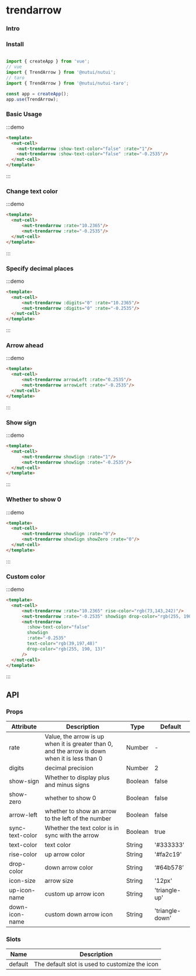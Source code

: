 # trendarrow 

### Intro

### Install

```javascript

import { createApp } from 'vue';
// vue
import { TrendArrow } from '@nutui/nutui';
// taro
import { TrendArrow } from '@nutui/nutui-taro';

const app = createApp();
app.use(TrendArrow);

```

### Basic Usage

:::demo

```html
<template>
  <nut-cell>
    <nut-trendarrow :show-text-color="false" :rate="1"/>
    <nut-trendarrow :show-text-color="false" :rate="-0.2535"/>
  </nut-cell>
</template>
```

:::

### Change text color

:::demo

```html
<template>
  <nut-cell>
      <nut-trendarrow :rate="10.2365"/>
      <nut-trendarrow :rate="-0.2535"/>
  </nut-cell>
</template>
```

:::
### Specify decimal places

:::demo

```html
<template>
  <nut-cell>
      <nut-trendarrow :digits="0" :rate="10.2365"/>
      <nut-trendarrow :digits="0" :rate="-0.2535"/>
  </nut-cell>
</template>
```

:::
### Arrow ahead

:::demo

```html
<template>
  <nut-cell>
      <nut-trendarrow arrowLeft :rate="0.2535"/>
      <nut-trendarrow arrowLeft :rate="-0.2535"/>
  </nut-cell>
</template>
```

:::
### Show sign

:::demo

```html
<template>
  <nut-cell>
      <nut-trendarrow showSign :rate="1"/>
      <nut-trendarrow showSign :rate="-0.2535"/>
  </nut-cell>
</template>
```

:::
### Whether to show 0

:::demo

```html
<template>
  <nut-cell>
      <nut-trendarrow showSign :rate="0"/>
      <nut-trendarrow showSign showZero :rate="0"/>
  </nut-cell>
</template>
```

:::
### Custom color

:::demo

```html
<template>
  <nut-cell>
      <nut-trendarrow :rate="10.2365" rise-color="rgb(73,143,242)"/>
      <nut-trendarrow :rate="-0.2535" showSign drop-color="rgb(255, 190, 13)"/>
      <nut-trendarrow
        :show-text-color="false"
        showSign
        :rate="-0.2535"
        text-color="rgb(39,197,48)"
        drop-color="rgb(255, 190, 13)"
      />
  </nut-cell>
</template>
```

:::

## API

### Props

| Attribute         | Description                             | Type   | Default           |
|--------------|----------------------------------|--------|------------------|
| rate         | Value, the arrow is up when it is greater than 0, and the arrow is down when it is less than 0    | Number | -                |
| digits         | decimal precision               | Number | 2               |
| show-sign         | Whether to display plus and minus signs               | Boolean | false               |
| show-zero         |whether to show 0               | Boolean | false               |
| arrow-left        | whether to show an arrow to the left of the number     | Boolean | false               |
| sync-text-color   | Whether the text color is in sync with the arrow               | Boolean | true   |
| text-color        | text color               | String | '#333333'               |
| rise-color         | up arrow color               | String | '#fa2c19'               |
| drop-color         | down arrow color               | String | ‘#64b578’               |
| icon-size         | arrow size               | String | '12px'               |
| up-icon-name         | custom up arrow icon               | String | 'triangle-up'               |
| down-icon-name         | custom down arrow icon               | String | 'triangle-down'               |

### Slots

| Name    | Description         |
|---------|--------------|
| default | 	The default slot is used to customize the icon |